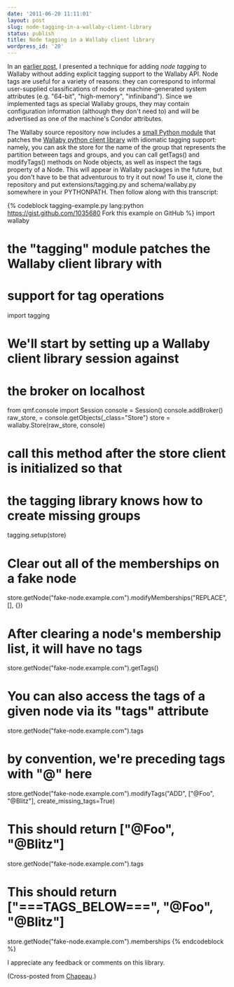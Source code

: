 ```yaml
---
date: '2011-06-20 11:11:01'
layout: post
slug: node-tagging-in-a-wallaby-client-library
status: publish
title: Node tagging in a Wallaby client library
wordpress_id: '20'
---
```


In an [earlier post](http://getwallaby.com/2011/using-wallaby-groups-to-implement-node-tagging/), I presented a technique for adding _node tagging_ to Wallaby without adding explicit tagging support to the Wallaby API.  Node tags are useful for a variety of reasons:  they can correspond to informal user-supplied classifications of nodes or machine-generated system attributes (e.g. "64-bit", "high-memory", "infiniband").  Since we implemented tags as special Wallaby groups, they may contain configuration information (although they don't need to) and will be advertised as one of the machine's Condor attributes.

The Wallaby source repository now includes a [small Python module](http://git.fedorahosted.org/git/?p=grid/wallaby.git;a=blob;f=extensions/tagging.py;hb=HEAD) that patches the [Wallaby python client library](http://chapeau.freevariable.com/2010/12/extending-wallaby-with-a-python-client-library.html) with idiomatic tagging support:  namely, you can ask the store for the name of the group that represents the partition between tags and groups, and you can call getTags() and modifyTags() methods on Node objects, as well as inspect the tags property of a Node.  This will appear in Wallaby packages in the future, but you don't have to be that adventurous to try it out now!  To use it, clone the repository and put extensions/tagging.py and schema/wallaby.py somewhere in your PYTHONPATH.  Then follow along with this transcript:


{% codeblock tagging-example.py lang:python https://gist.github.com/1035680 Fork this example on GitHub %}
import wallaby

# the "tagging" module patches the Wallaby client library with 
# support for tag operations
import tagging

# We'll start by setting up a Wallaby client library session against
# the broker on localhost
from qmf.console import Session
console = Session()
console.addBroker()
raw_store, = console.getObjects(_class="Store")
store = wallaby.Store(raw_store, console)

# call this method after the store client is initialized so that
# the tagging library knows how to create missing groups
tagging.setup(store)

# Clear out all of the memberships on a fake node
store.getNode("fake-node.example.com").modifyMemberships("REPLACE", [], {})

# After clearing a node's membership list, it will have no tags
store.getNode("fake-node.example.com").getTags()

# You can also access the tags of a given node via its "tags" attribute
store.getNode("fake-node.example.com").tags

# by convention, we're preceding tags with "@" here
store.getNode("fake-node.example.com").modifyTags("ADD", ["@Foo", "@Blitz"], create_missing_tags=True)

# This should return ["@Foo", "@Blitz"]
store.getNode("fake-node.example.com").tags

# This should return ["===TAGS_BELOW===", "@Foo", "@Blitz"]
store.getNode("fake-node.example.com").memberships
{% endcodeblock %}

I appreciate any feedback or comments on this library.

(Cross-posted from [Chapeau](http://chapeau.freevariable.com/).)
